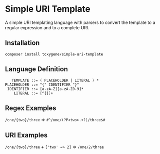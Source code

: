 # Simple URI Template
A simple URI templating language with parsers to convert the template to a regular expression and to a complete URI.

## Installation

`composer install toxygene/simple-uri-template`

## Language Definition
```
   TEMPLATE ::= ( PLACEHOLDER | LITERAL ) *
PLACEHOLDER ::= "{" IDENTIFIER "}"
 IDENTIFIER ::= [a-zA-Z][a-zA-Z0-9]*
    LITERAL ::= [^{}]+
```

## Regex Examples
`/one/{two}/three` => `#^/one/(?P<two>.+?)/three$#`

## URI Examples
`/one/{two}/three` + ```['two' => 2]``` => `/one/2/three`
